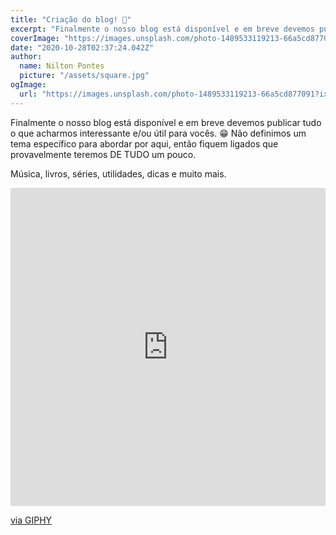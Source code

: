 ```yaml
---
title: "Criação do blog! 🎉"
excerpt: "Finalmente o nosso blog está disponível e em breve devemos publicar tudo o que acharmos interessante e/ou útil para vocês. 😁"
coverImage: "https://images.unsplash.com/photo-1489533119213-66a5cd877091?ixlib=rb-1.2.1&ixid=eyJhcHBfaWQiOjEyMDd9&auto=format&fit=crop&w=751&q=80"
date: "2020-10-28T02:37:24.042Z"
author:
  name: Nilton Pontes
  picture: "/assets/square.jpg"
ogImage:
  url: "https://images.unsplash.com/photo-1489533119213-66a5cd877091?ixlib=rb-1.2.1&ixid=eyJhcHBfaWQiOjEyMDd9&auto=format&fit=crop&w=751&q=80"
---
```


Finalmente o nosso blog está disponível e em breve devemos publicar tudo o que acharmos interessante e/ou útil para vocês. 😁 Não definimos um tema específico para abordar por aqui, então fiquem ligados que provavelmente teremos DE TUDO um pouco.

Música, livros, séries, utilidades, dicas e muito mais.

<div style="width:100%;height:0;padding-bottom:101%;position:relative;"><iframe src="https://giphy.com/embed/XbxZ41fWLeRECPsGIJ" width="100%" height="100%" style="position:absolute" frameBorder="0" class="giphy-embed" allowFullScreen></iframe></div><p><a href="https://giphy.com/gifs/cute-smile-thumbs-up-XbxZ41fWLeRECPsGIJ">via GIPHY</a></p>
